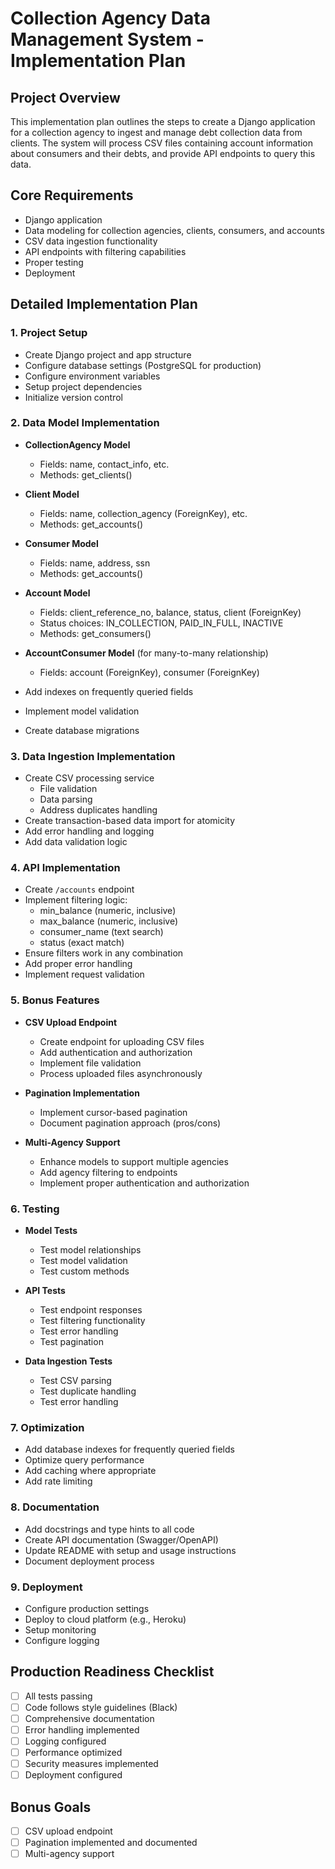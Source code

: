 # Collection Agency Data Management System - Implementation Plan

## Project Overview
This implementation plan outlines the steps to create a Django application for a collection agency to ingest and manage debt collection data from clients. The system will process CSV files containing account information about consumers and their debts, and provide API endpoints to query this data.

## Core Requirements
- Django application
- Data modeling for collection agencies, clients, consumers, and accounts
- CSV data ingestion functionality
- API endpoints with filtering capabilities
- Proper testing
- Deployment

## Detailed Implementation Plan

### 1. Project Setup
- Create Django project and app structure
- Configure database settings (PostgreSQL for production)
- Configure environment variables
- Setup project dependencies
- Initialize version control

### 2. Data Model Implementation
- **CollectionAgency Model**
  - Fields: name, contact_info, etc.
  - Methods: get_clients()

- **Client Model**
  - Fields: name, collection_agency (ForeignKey), etc.
  - Methods: get_accounts()

- **Consumer Model**
  - Fields: name, address, ssn
  - Methods: get_accounts()

- **Account Model**
  - Fields: client_reference_no, balance, status, client (ForeignKey)
  - Status choices: IN_COLLECTION, PAID_IN_FULL, INACTIVE
  - Methods: get_consumers()

- **AccountConsumer Model** (for many-to-many relationship)
  - Fields: account (ForeignKey), consumer (ForeignKey)

- Add indexes on frequently queried fields
- Implement model validation
- Create database migrations

### 3. Data Ingestion Implementation
- Create CSV processing service
  - File validation
  - Data parsing
  - Address duplicates handling
- Create transaction-based data import for atomicity
- Add error handling and logging
- Add data validation logic

### 4. API Implementation
- Create `/accounts` endpoint
- Implement filtering logic:
  - min_balance (numeric, inclusive)
  - max_balance (numeric, inclusive)
  - consumer_name (text search)
  - status (exact match)
- Ensure filters work in any combination
- Add proper error handling
- Implement request validation

### 5. Bonus Features
- **CSV Upload Endpoint**
  - Create endpoint for uploading CSV files
  - Add authentication and authorization
  - Implement file validation
  - Process uploaded files asynchronously

- **Pagination Implementation**
  - Implement cursor-based pagination
  - Document pagination approach (pros/cons)

- **Multi-Agency Support**
  - Enhance models to support multiple agencies
  - Add agency filtering to endpoints
  - Implement proper authentication and authorization

### 6. Testing
- **Model Tests**
  - Test model relationships
  - Test model validation
  - Test custom methods

- **API Tests**
  - Test endpoint responses
  - Test filtering functionality
  - Test error handling
  - Test pagination

- **Data Ingestion Tests**
  - Test CSV parsing
  - Test duplicate handling
  - Test error handling

### 7. Optimization
- Add database indexes for frequently queried fields
- Optimize query performance
- Add caching where appropriate
- Add rate limiting

### 8. Documentation
- Add docstrings and type hints to all code
- Create API documentation (Swagger/OpenAPI)
- Update README with setup and usage instructions
- Document deployment process

### 9. Deployment
- Configure production settings
- Deploy to cloud platform (e.g., Heroku)
- Setup monitoring
- Configure logging

## Production Readiness Checklist
- [ ] All tests passing
- [ ] Code follows style guidelines (Black)
- [ ] Comprehensive documentation
- [ ] Error handling implemented
- [ ] Logging configured
- [ ] Performance optimized
- [ ] Security measures implemented
- [ ] Deployment configured

## Bonus Goals
- [ ] CSV upload endpoint
- [ ] Pagination implemented and documented
- [ ] Multi-agency support 